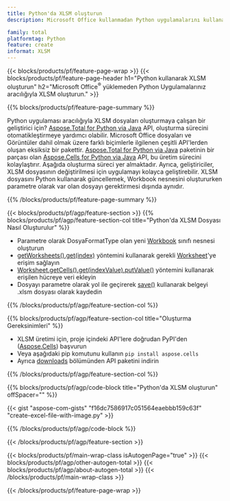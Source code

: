 ```yaml
---
title: Python'da XLSM oluşturun
description: Microsoft Office kullanmadan Python uygulamalarını kullanarak XLSM dosyası oluşturun. 

family: total
platformtag: Python
feature: create
informat: XLSM
---
```

{{< blocks/products/pf/feature-page-wrap >}}
{{< blocks/products/pf/feature-page-header h1="Python kullanarak XLSM oluşturun" h2="Microsoft Office<sup>&reg;</sup> yüklemeden Python Uygulamalarınız aracılığıyla XLSM oluşturun." >}}

{{% blocks/products/pf/feature-page-summary %}}

Python uygulaması aracılığıyla XLSM dosyaları oluşturmaya çalışan bir geliştirici için? [Aspose.Total for Python via Java](https://products.aspose.com/total/python-java/) API, oluşturma sürecini otomatikleştirmeye yardımcı olabilir. Microsoft Office dosyaları ve Görüntüler dahil olmak üzere farklı biçimlerle ilgilenen çeşitli API'lerden oluşan eksiksiz bir pakettir. [Aspose.Total for Python via Java](https://products.aspose.com/total/python-java/) paketinin bir parçası olan [Aspose.Cells for Python via Java](https://products.aspose.com/cells/python-java/) API, bu üretim sürecini kolaylaştırır. Aşağıda oluşturma süreci yer almaktadır. Ayrıca, geliştiriciler, XLSM dosyasının değiştirilmesi için uygulamayı kolayca geliştirebilir. XLSM dosyasını Python kullanarak güncellemek, Workbook nesnesini oluştururken parametre olarak var olan dosyayı gerektirmesi dışında aynıdır.

{{% /blocks/products/pf/feature-page-summary %}}

{{< blocks/products/pf/agp/feature-section >}}
{{% blocks/products/pf/agp/feature-section-col title="Python'da XLSM Dosyası Nasıl Oluşturulur" %}}

- Parametre olarak DosyaFormatType olan yeni [Workbook](https://reference.aspose.com/cells/python/asposecells.api/Workbook) sınıfı nesnesi oluşturun
- [getWorksheets().get(index)](https://reference.aspose.com/cells/python/asposecells.api/workbook#Worksheets) yöntemini kullanarak gerekli [Worksheet](https://reference.aspose.com/cells/python/asposecells.api/Worksheet)'ye erişim sağlayın
- [Worksheet.getCells().get(indexValue).putValue()](https://reference.aspose.com/cells/python/asposecells.api/worksheet#Cells) yöntemini kullanarak erişilen hücreye veri ekleyin
- Dosyayı parametre olarak yol ile geçirerek [save()](https://reference.aspose.com/cells/python/asposecells.api/workbook#save(java.lang.String)) kullanarak belgeyi .xlsm dosyası olarak kaydedin

{{% /blocks/products/pf/agp/feature-section-col %}}

{{% blocks/products/pf/agp/feature-section-col title="Oluşturma Gereksinimleri" %}}

- XLSM üretimi için, proje içindeki API'lere doğrudan PyPI'den ([Aspose.Cells](https://pypi.org/project/aspose-cells/)) başvurun
- Veya aşağıdaki pip komutunu kullanın ```pip install aspose.cells``` 
- Ayrıca [downloads](https://releases.aspose.com/cells/python-java) bölümünden API paketini indirin 

{{% /blocks/products/pf/agp/feature-section-col %}}

{{% blocks/products/pf/agp/code-block title="Python'da XLSM oluşturun" offSpacer="" %}}

{{< gist "aspose-com-gists" "f16dc7586917c051564eaebbb159c63f" "create-excel-file-with-image.py" >}}

{{% /blocks/products/pf/agp/code-block %}}

{{< /blocks/products/pf/agp/feature-section >}}

{{< blocks/products/pf/main-wrap-class isAutogenPage="true" >}}
{{< blocks/products/pf/agp/other-autogen-total >}}
{{< blocks/products/pf/agp/about-autogen-total >}} 
{{< /blocks/products/pf/main-wrap-class >}}

{{< /blocks/products/pf/feature-page-wrap >}}